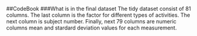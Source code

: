 ##CodeBook
###What is in the final dataset
The tidy dataset consist of 81 columns. The last column is the factor for different types of activities. The next column is subject number. Finally, next 79 columns are numeric columns mean and stardard deviation values for each measurement. 
